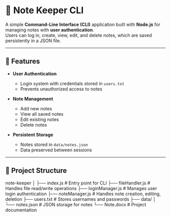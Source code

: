 # 📝 Note Keeper CLI

A simple **Command-Line Interface (CLI)** application built with **Node.js** for managing notes with **user authentication**.  
Users can log in, create, view, edit, and delete notes, which are saved persistently in a JSON file.

---

## 📌 Features

- **User Authentication**
  - Login system with credentials stored in `users.txt`
  - Prevents unauthorized access to notes

- **Note Management**
  - Add new notes
  - View all saved notes
  - Edit existing notes
  - Delete notes

- **Persistent Storage**
  - Notes stored in `data/notes.json`
  - Data preserved between sessions

---

## 📂 Project Structure

note-keeper
│
├── index.js # Entry point for CLI
├── fileHandler.js # Handles file read/write operations
├── loginManager.js # Manages user login authentication
├── noteManager.js # Handles note creation, editing, deletion
├── users.txt # Stores usernames and passwords
├── data/
│ └── notes.json # JSON storage for notes
└── Note.docx # Project documentation


